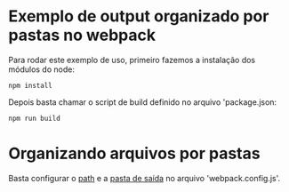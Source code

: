 # Exemplo de output organizado por pastas no webpack

Para rodar este exemplo de uso, primeiro fazemos a instalação dos módulos do node:

```
npm install
```

Depois basta chamar o script de build definido no arquivo 'package.json:

```
npm run build
```

# Organizando arquivos por pastas

Basta configurar o [path](https://github.com/Dirack/Estudos/blob/d6a7baf6ff7f6938fd4d9ffaff8a5a05b833a140/webpack/organizado/webpack.config.js#L7)
e a [pasta de saída](https://github.com/Dirack/Estudos/blob/d6a7baf6ff7f6938fd4d9ffaff8a5a05b833a140/webpack/organizado/webpack.config.js#L17) no
arquivo 'webpack.config.js'.
